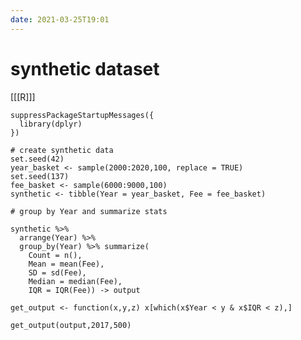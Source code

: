 ```yaml
---
date: 2021-03-25T19:01
---
```


# synthetic dataset

[[[R]]]

    suppressPackageStartupMessages({
      library(dplyr)
    })

    # create synthetic data
    set.seed(42)
    year_basket <- sample(2000:2020,100, replace = TRUE)
    set.seed(137)
    fee_basket <- sample(6000:9000,100)
    synthetic <- tibble(Year = year_basket, Fee = fee_basket)

    # group by Year and summarize stats

    synthetic %>% 
      arrange(Year) %>%
      group_by(Year) %>% summarize(
        Count = n(), 
        Mean = mean(Fee), 
        SD = sd(Fee), 
        Median = median(Fee), 
        IQR = IQR(Fee)) -> output

    get_output <- function(x,y,z) x[which(x$Year < y & x$IQR < z),]

    get_output(output,2017,500) 



       
